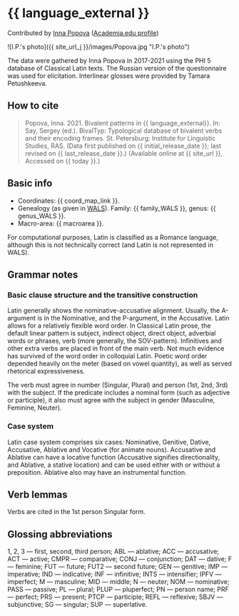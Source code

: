 
# {{ language_external }}
Contributed by [Inna Popova](https://iling.spb.ru/persons/popova-inna-dmitrievna) ([Academia.edu profile](https://iling-spb.academia.edu/InnaPopova))

![I.P.'s photo]({{ site_url_j }}/images/Popova.jpg "I.P.'s photo")

The data were gathered by Inna Popova in 2017-2021 using the PHI 5 database of Classical Latin texts. The Russian version of the questionnaire was used for elicitation. Interlinear glosses were provided by Tamara Petushkeeva.

## How to cite
> Popova, Inna. 2021. Bivalent patterns in {{ language_external}}. 
> In: Say, Sergey (ed.). BivalTyp: Typological database of bivalent verbs and their encoding frames. 
> St. Petersburg: Institute for Linguistic Studies, RAS. 
> (Data first published on {{ initial_release_date }}; 
> last revised on {{ last_release_date }}.) (Available online at {{ site_url }}, 
> Accessed on {{ today }}.)

## Basic info
- Coordinates: {{ coord_map_link }}.
- Genealogy (as given in [WALS](https://wals.info/)). Family: {{ family_WALS }}, genus: {{ genus_WALS }}.
- Macro-area: {{ macroarea }}.

For computational purposes, Latin is classified as a Romance language, although this is not technically correct (and Latin is not represented in WALS).

## Grammar notes

### Basic clause structure and the transitive construction

Latin generally shows the nominative-accusative alignment. Usually, the A-argument is in the Nominative, and the P-argument, in the Accusative. Latin allows for a relatively flexible word order. In Classical Latin prose, the default linear pattern is subject, indirect object, direct object, adverbial words or phrases, verb (more generally, the SOV-pattern). Infinitives and other extra verbs are placed in front of the main verb. Not much evidence has survived of the word order in colloquial Latin. Poetic word order depended heavily on the meter (based on vowel quantity), as well as served rhetorical expressiveness.

The verb must agree in number (Singular, Plural) and person (1st, 2nd, 3rd) with the subject. If the predicate includes a nominal form (such as adjective or participle), it also must agree with the subject in gender (Masculine, Feminine, Neuter). 

### Case system

Latin case system comprises six cases: Nominative, Genitive, Dative, Accusative, Ablative and Vocative (for animate nouns). Accusative and Ablative can have a locative function (Accusative signifies directionality, and Ablative, a stative location) and can be used either with or without a preposition. Ablative also may have an instrumental function.

## Verb lemmas

Verbs are cited in the 1st person Singular form.

## Glossing abbreviations

1, 2, 3 — first, second, third person; ABL — ablative; ACC — accusative; ACT — active; CMPR — comparative; CONJ — conjunction; DAT — dative; F — feminine; FUT — future; FUT2 — second future; GEN — genitive; IMP — imperative; IND — indicative; INF — infinitive; INTS — intensifier; IPFV — imperfect; M — masculine; MID — middle; N — neuter; NOM — nominative; PASS — passive; PL — plural; PLUP — pluperfect; PN — person name; PRF — perfect; PRS — present; PTCP — participle; REFL — reflexive; SBJV — subjunctive; SG — singular; SUP — superlative.
